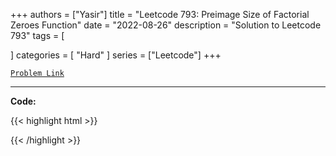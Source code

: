 
+++
authors = ["Yasir"]
title = "Leetcode 793: Preimage Size of Factorial Zeroes Function"
date = "2022-08-26"
description = "Solution to Leetcode 793"
tags = [
    
]
categories = [
    "Hard"
]
series = ["Leetcode"]
+++



[`Problem Link`](https://leetcode.com/problems/preimage-size-of-factorial-zeroes-function/description/)

---

**Code:**

{{< highlight html >}}

{{< /highlight >}}

